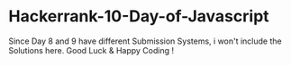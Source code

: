 # Hackerrank-10-Day-of-Javascript

Since Day 8 and 9 have different Submission Systems, i won't include the Solutions here. Good Luck & Happy Coding !
